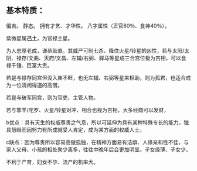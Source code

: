 ## 基本特质：
偏吉。
静态。
拥有才艺、才华性。
八字属性（正官80％、食神40％）。

紫微星属**己土**，为官禄主星。


为人忠厚老成，谦恭耿直。其威严可制七杀、降住火星/铃星的凶性，若与太阳/太阴、禄存/文曲、天府/文昌、左辅/右弼、驿马等星成三合宫位极为吉相，可以食禄千锺、巨富大贵。

若是与禄存同宫但没入庙不旺，也无左辅、右弼等星来相助，则为孤君，也适合成为一位清闲得道的高僧。

若是与破军同宫，则为官吏、主管人物。

若与擎羊/陀罗、火星/铃星对冲、相合也视为吉相，大多经商可以发财，

b优点：具有天生的权威尊贵之气息，所以可延伸为具有某种特殊专长的能力，独具慧眼而因努力有所成就受人肯定，成为某方面的权威人士。

c缺点：因为尊贵所以容易高傲孤独，在精神方面易有洁癖、人缘亲和性不佳，与家人父母、小孩的相处聚少离多，往往中晚年后会更加明显。子女缘薄、子女少。

不利于产育，妇女不孕、流产的机率大。